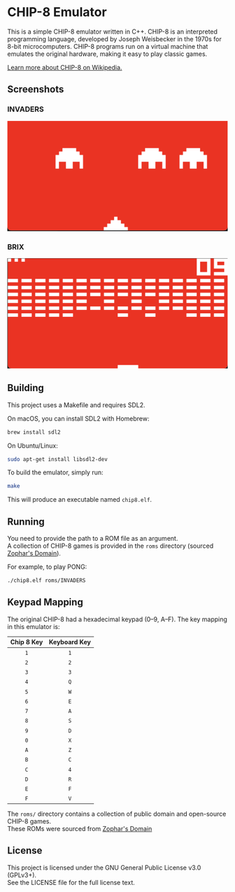 # CHIP-8 Emulator

This is a simple CHIP-8 emulator written in C++. CHIP-8 is an interpreted programming language, developed by Joseph Weisbecker in the 1970s for 8-bit microcomputers. CHIP-8 programs run on a virtual machine that emulates the original hardware, making it easy to play classic games.

[Learn more about CHIP-8 on Wikipedia.](https://en.wikipedia.org/wiki/CHIP-8)

## Screenshots

### INVADERS

![alt text](screenshots/invaders.png "INVADERS in Chip 8")

### BRIX

![alt text](screenshots/brix.png "BRIX in Chip 8")

## Building

This project uses a Makefile and requires SDL2.

On macOS, you can install SDL2 with Homebrew:
```sh
brew install sdl2
```

On Ubuntu/Linux:
```sh
sudo apt-get install libsdl2-dev
```

To build the emulator, simply run:
```sh
make
```

This will produce an executable named `chip8.elf`.

## Running

You need to provide the path to a ROM file as an argument.  
A collection of CHIP-8 games is provided in the `roms` directory (sourced [Zophar's Domain](https://www.zophar.net/pdroms/chip8/chip-8-games-pack.html)).

For example, to play PONG:
```sh
./chip8.elf roms/INVADERS
```

## Keypad Mapping

The original CHIP-8 had a hexadecimal keypad (0–9, A–F). The key mapping in this emulator is:

| Chip 8 Key | Keyboard Key |
| :--------: | :----------: |
| `1`        | `1`          |
| `2`        | `2`          |
| `3`        | `3`          |
| `4`        | `Q`          |
| `5`        | `W`          |
| `6`        | `E`          |
| `7`        | `A`          |
| `8`        | `S`          |
| `9`        | `D`          |
| `0`        | `X`          |
| `A`        | `Z`          |
| `B`        | `C`          |
| `C`        | `4`          |
| `D`        | `R`          |
| `E`        | `F`          |
| `F`        | `V`          |

The `roms/` directory contains a collection of public domain and open-source CHIP-8 games.  
These ROMs were sourced from [Zophar's Domain](https://www.zophar.net/pdroms/chip8/chip-8-games-pack.html)

## License

This project is licensed under the GNU General Public License v3.0 (GPLv3+).  
See the LICENSE file for the full license text.
